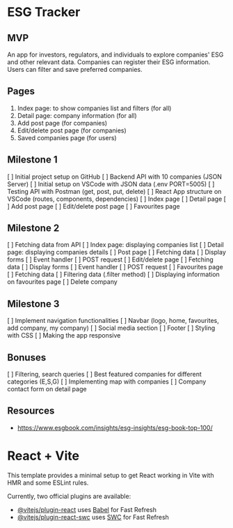 # ESG Tracker

## MVP

An app for investors, regulators, and individuals to explore companies' ESG and other relevant data. Companies can register their ESG information. Users can filter and save preferred companies.

## Pages

1. Index page: to show companies list and filters (for all)
2. Detail page: company information (for all)
3. Add post page (for companies)
4. Edit/delete post page (for companies)
5. Saved companies page (for users)

## Milestone 1

[ ] Initial project setup on GitHub
[ ] Backend API with 10 companies (JSON Server)
    [ ] Initial setup on VSCode with JSON data (.env PORT=5005)
    [ ] Testing API with Postman (get, post, put, delete)
[ ] React App structure on VSCode (routes, components, dependencies)
    [ ] Index page 
    [ ] Detail page
    [ ] Add post page
    [ ] Edit/delete post page
    [ ] Favourites page

## Milestone 2

[ ] Fetching data from API 
    [ ] Index page: displaying companies list
    [ ] Detail page: displaying companies details
    [ ] Post page
        [ ] Fetching data
        [ ] Display forms
        [ ] Event handler
        [ ] POST request
    [ ] Edit/delete page
        [ ] Fetching data
        [ ] Display forms
        [ ] Event handler
        [ ] POST request
    [ ] Favourites page
        [ ] Fetching data
        [ ] Filtering data (.filter method)
        [ ] Displaying information on favourites page
        [ ] Delete company

## Milestone 3
[ ] Implement navigation functionalities
    [ ] Navbar (logo, home, favourites, add company, my company)
    [ ] Social media section
    [ ] Footer
[ ] Styling with CSS
[ ] Making the app responsive

## Bonuses
[ ] Filtering, search queries
[ ] Best featured companies for different categories (E,S,G) 
[ ] Implementing map with companies
[ ] Company contact form on detail page


## Resources
- https://www.esgbook.com/insights/esg-insights/esg-book-top-100/





# React + Vite

This template provides a minimal setup to get React working in Vite with HMR and some ESLint rules.

Currently, two official plugins are available:

- [@vitejs/plugin-react](https://github.com/vitejs/vite-plugin-react/blob/main/packages/plugin-react/README.md) uses [Babel](https://babeljs.io/) for Fast Refresh
- [@vitejs/plugin-react-swc](https://github.com/vitejs/vite-plugin-react-swc) uses [SWC](https://swc.rs/) for Fast Refresh
